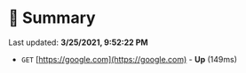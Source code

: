 # 📖 Summary
Last updated: **3/25/2021, 9:52:22 PM**

- `GET` [https://google.com](https://google.com) - **Up** (149ms)
